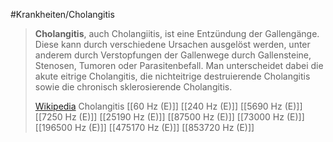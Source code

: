 #Krankheiten/Cholangitis
> **Cholangitis**, auch Cholangiitis, ist eine Entzündung der Gallengänge. Diese kann durch verschiedene Ursachen ausgelöst werden, unter anderem durch Verstopfungen der Gallenwege durch Gallensteine, Stenosen, Tumoren oder Parasitenbefall. Man unterscheidet dabei die akute eitrige Cholangitis, die nichteitrige destruierende Cholangitis sowie die chronisch sklerosierende Cholangitis.
>
> [Wikipedia](https://de.wikipedia.org/wiki/Cholangitis)
Cholangitis
[[60 Hz (E)]]
[[240 Hz (E)]]
[[5690 Hz (E)]]
[[7250 Hz (E)]]
[[25190 Hz (E)]]
[[87500 Hz (E)]]
[[73000 Hz (E)]]
[[196500 Hz (E)]]
[[475170 Hz (E)]]
[[853720 Hz (E)]]